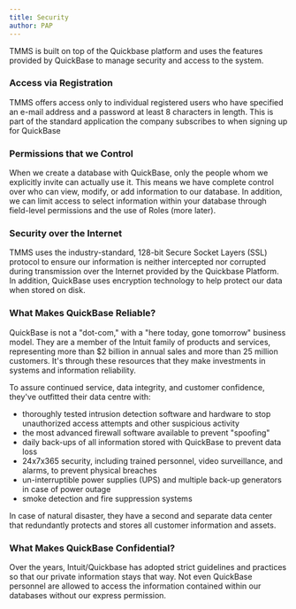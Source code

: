 ```yaml
---
title: Security
author: PAP
---
```


TMMS is built on top of the Quickbase platform and uses the features provided by QuickBase to manage security and access to the system.

### Access via Registration
TMMS offers access only to individual registered users who have specified an e-mail address and a password at least 8 characters in length. This is part of the standard application the company subscribes to when signing up for QuickBase

### Permissions that we Control
When we create a database with QuickBase, only the people whom we explicitly invite can actually use it. This means we have complete control over who can view, modify, or add information to our database. In addition, we can limit access to select information within your database through field-level permissions and the use of Roles (more later).

### Security over the Internet
TMMS uses the industry-standard, 128-bit Secure Socket Layers (SSL) protocol to ensure our information is neither intercepted nor corrupted during transmission over the Internet provided by the Quickbase Platform. In addition, QuickBase uses encryption technology to help protect our data when stored on disk.

### What Makes QuickBase Reliable?
QuickBase is not a "dot-com," with a "here today, gone tomorrow" business model. They are a member of the Intuit family of products and services, representing more than $2 billion in annual sales and more than 25 million customers. It's through these resources that they make investments in systems and information reliability.

To assure continued service, data integrity, and customer confidence, they've outfitted their data centre with:

- thoroughly tested intrusion detection software and hardware to stop unauthorized access attempts and other suspicious activity
- the most advanced firewall software available to prevent "spoofing"
- daily back-ups of all information stored with QuickBase to prevent data loss
- 24x7x365 security, including trained personnel, video surveillance, and alarms, to prevent physical breaches
- un-interruptible power supplies (UPS) and multiple back-up generators in case of power outage
- smoke detection and fire suppression systems

In case of natural disaster, they have a second and separate data center that redundantly protects and stores all customer information and assets.

### What Makes QuickBase Confidential?
Over the years, Intuit/Quickbase has adopted strict guidelines and practices so that our private information stays that way. Not even QuickBase personnel are allowed to access the information contained within our databases without our express permission.
